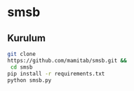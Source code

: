 # smsb

## Kurulum

```sh
git clone
https://github.com/mamitab/smsb.git &&
 cd smsb
pip install -r requirements.txt
python smsb.py
